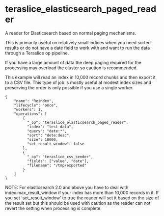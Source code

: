 # teraslice_elasticsearch_paged_reader
A reader for Elasticsearch based on normal paging mechanisms.

This is primarily useful on relatively small indices when you need sorted results or do not have a date field to work with and want to run the data through a Teraslice op pipeline.

If you have a large amount of data the deep paging required for the processing may overload the cluster so caution is recommended.

This example will read an index in 10,000 record chunks and then export it to a CSV file. This type of job is mostly useful at modest index sizes and preserving the order is only possible if you use a single worker.


```
{
    "name": "Reindex",
    "lifecycle": "once",
    "workers": 1,
    "operations": [
        {
          "_op": "teraslice_elasticsearch_paged_reader",
          "index": "test-data",
          "query": "date:*",
          "sort": "dete:desc",
          "size": 10000,
          "set_result_window": false
        },
        {
          "_op": "teraslice_csv_sender",
          "fields": ["value", "date"],
          "filename": "/tmp/exported"
        }
    ]
}
```

NOTE: For elasticsearch 2.0 and above you have to deal with index.max_result_window if your index has more than 10,000 records in it. If you set 'set_result_window' to true the reader will set it based on the size of the result set but this should be used with caution as the reader can not revert the setting when processing is complete.